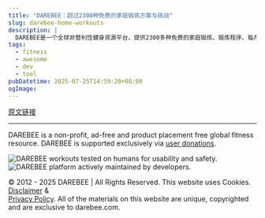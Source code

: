 ```yaml
---
title: "DAREBEE：超过2300种免费的家庭锻炼方案与挑战"
slug: darebee-home-workouts
description: |
  DAREBEE是一个全球非营利性健身资源平台，提供2300多种免费的家庭锻炼、锻炼程序、每月挑战和健身指南。该平台完全没有广告，所有材料独特且受版权保护，依靠用户捐款支持。
tags: 
  - fitness
  - awesome
  - dev
  - tool
pubDatetime: 2025-07-25T14:59:20+08:00
ogImage: 
---
```


[原文链接](https://darebee.com/)

---

DAREBEE is a non-profit, ad-free and product placement free global fitness resource. DAREBEE is supported exclusively via [user donations](https://darebee.com/donate.html).

![DAREBEE workouts tested on humans for usability and safety.](https://darebee.com/templates/darebee25/images/icon-tested.jpg)![DAREBEE platform actively maintained by developers.](https://darebee.com/templates/darebee25/images/icon-maintained.jpg)

© 2012 - 2025 DAREBEE | All Rights Reserved. This website uses Cookies.\
[Disclaimer](https://darebee.com/disclaimer.html) &\
[Privacy Policy](https://darebee.com/privacy). All of the materials on this website are unique, copyrighted and are exclusive to darebee.com.


